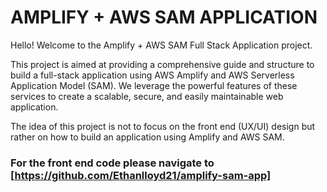 # AMPLIFY + AWS SAM APPLICATION

Hello! Welcome to the Amplify + AWS SAM Full Stack Application project.

This project is aimed at providing a comprehensive guide and structure to build a full-stack application using AWS Amplify and AWS Serverless Application Model (SAM). We leverage the powerful features of these services to create a scalable, secure, and easily maintainable web application.

The idea of this project is not to focus on the front end (UX/UI) design but rather on how to build an application using Amplify and AWS SAM.

### For the front end code please navigate to [https://github.com/Ethanlloyd21/amplify-sam-app]